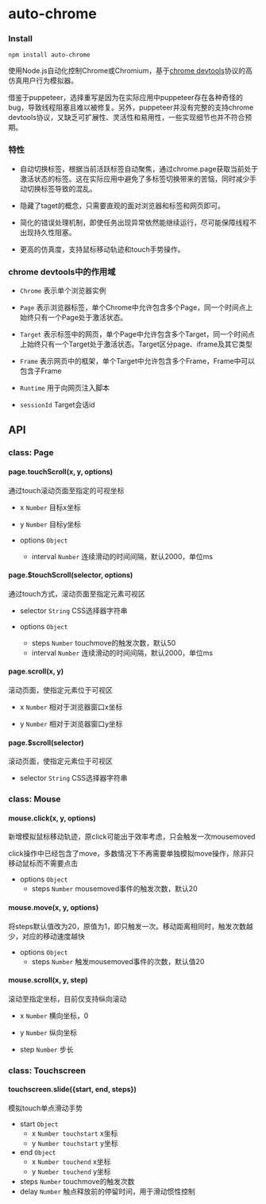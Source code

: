 # auto-chrome

### Install

```
npm install auto-chrome
```

使用Node.js自动化控制Chrome或Chromium，基于[chrome devtools](https://chromedevtools.github.io/devtools-protocol/)协议的高仿真用户行为模拟器。

借鉴于puppeteer，选择重写是因为在实际应用中puppeteer存在各种奇怪的bug，导致线程阻塞且难以被修复。另外，puppeteer并没有完整的支持chrome devtools协议，又缺乏可扩展性、灵活性和易用性，一些实现细节也并不符合预期。



### 特性

* 自动切换标签，根据当前活跃标签自动聚焦，通过chrome.page获取当前处于激活状态的标签。这在实际应用中避免了多标签切换带来的苦恼，同时减少手动切换标签导致的混乱。

* 隐藏了taget的概念，只需要直观的面对浏览器和标签和网页即可。

* 简化的错误处理机制，即使任务出现异常依然能继续运行，尽可能保障线程不出现持久性阻塞。

* 更高的仿真度，支持鼠标移动轨迹和touch手势操作。


### chrome devtools中的作用域

* `Chrome` 表示单个浏览器实例

* `Page` 表示浏览器标签，单个Chrome中允许包含多个Page，同一个时间点上始终只有一个Page处于激活状态。

* `Target` 表示标签中的网页，单个Page中允许包含多个Target，同一个时间点上始终只有一个Target处于激活状态。Target区分page、iframe及其它类型

* `Frame` 表示网页中的框架，单个Target中允许包含多个Frame，Frame中可以包含子Frame

* `Runtime` 用于向网页注入脚本

* `sessionId` Target会话id


## API

### class: Page

#### page.touchScroll(x, y, options)

通过touch滚动页面至指定的可视坐标

* x `Number` 目标x坐标

* y `Number` 目标y坐标

* options `Object`
   * interval `Number` 连续滑动的时间间隔，默认2000，单位ms

#### page.$touchScroll(selector, options)

通过touch方式，滚动页面至指定元素可视区

* selector `String` CSS选择器字符串

* options `Object`
   * steps `Number` touchmove的触发次数，默认50
   * interval `Number` 连续滑动的时间间隔，默认2000，单位ms


#### page.scroll(x, y)

滚动页面，使指定元素位于可视区

* x `Number` 相对于浏览器窗口x坐标

* y `Number` 相对于浏览器窗口y坐标


#### page.$scroll(selector)

滚动页面，使指定元素位于可视区

* selector `String` CSS选择器字符串



### class: Mouse

#### mouse.click(x, y, options)

新增模拟鼠标移动轨迹，原click可能出于效率考虑，只会触发一次mousemoved

click操作中已经包含了move，多数情况下不再需要单独模拟move操作，除非只移动鼠标而不需要点击

* options `Object`
   * steps `Number` mousemoved事件的触发次数，默认20


#### mouse.move(x, y, options)

将steps默认值改为20，原值为1，即只触发一次。移动距离相同时，触发次数越少，对应的移动速度越快

* options `Object`
   * steps `Number` 触发mousemoved事件的次数，默认值20



#### mouse.scroll(x, y, step)

滚动至指定坐标，目前仅支持纵向滚动

* x `Number` 横向坐标，0

* y `Number` 纵向坐标

* step `Number` 步长




### class: Touchscreen

#### touchscreen.slide({start, end, steps})

模拟touch单点滑动手势

* start `Object`
   * x `Number touchstart` x坐标
   * y `Number touchstart` y坐标
* end `Object`
   * x `Number touchend` x坐标
   * y `Number touchend` y坐标
* steps `Number` touchmove的触发次数
* delay `Number` 触点释放前的停留时间，用于滑动惯性控制